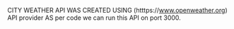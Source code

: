 CITY WEATHER API WAS CREATED USING (htttps://www.openweather.org) API provider
AS per code we can run this API on port 3000.
